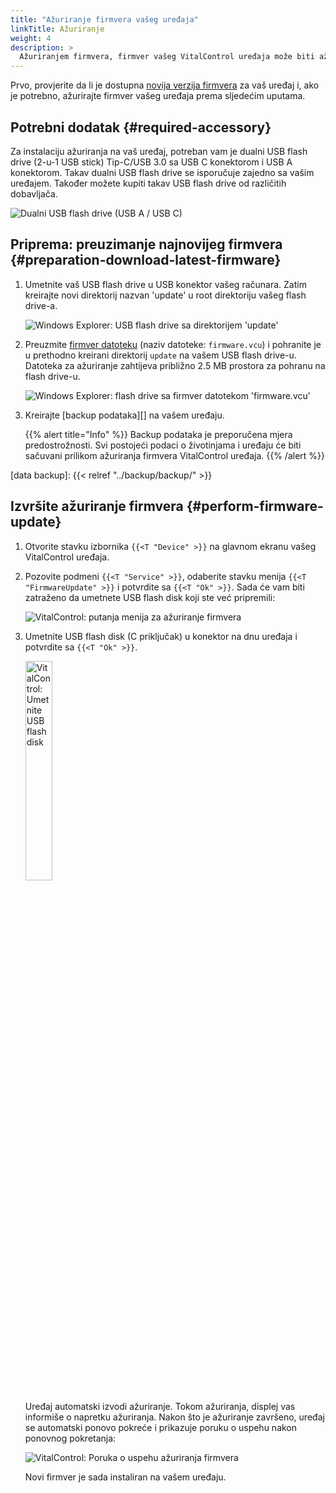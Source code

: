 ```yaml
---
title: "Ažuriranje firmvera vašeg uređaja"
linkTitle: Ažuriranje
weight: 4
description: >
  Ažuriranjem firmvera, firmver vašeg VitalControl uređaja može biti ažuriran na najnovije dostupne verzije.
---
```

Prvo, provjerite da li je dostupna [novija verzija firmvera](../versions/) za vaš uređaj i, ako je potrebno, ažurirajte firmver vašeg uređaja prema sljedećim uputama.

## Potrebni dodatak {#required-accessory}

Za instalaciju ažuriranja na vaš uređaj, potreban vam je dualni USB flash drive (2-u-1 USB stick) Tip-C/USB 3.0 sa USB C konektorom i USB A konektorom. Takav dualni USB flash drive se isporučuje zajedno sa vašim uređajem. Također možete kupiti takav USB flash drive od različitih dobavljača.

![Dualni USB flash drive (USB A / USB C)](/images/firmware/update/usb-dual-stick.svg "Dualni USB flash drive")

## Priprema: preuzimanje najnovijeg firmvera {#preparation-download-latest-firmware}

1. Umetnite vaš USB flash drive u USB konektor vašeg računara. Zatim kreirajte novi direktorij nazvan 'update' u root direktoriju vašeg flash drive-a.

    ![Windows Explorer: USB flash drive sa direktorijem 'update'](../images/create-folder-update.png "USB flash drive: direktorij 'update'")

1. Preuzmite [firmver datoteku](/download/firmware.vcu) (naziv datoteke: `firmware.vcu`) i pohranite je u prethodno kreirani direktorij `update` na vašem USB flash drive-u. Datoteka za ažuriranje zahtijeva približno 2.5 MB prostora za pohranu na flash drive-u.

    ![Windows Explorer: flash drive sa firmver datotekom 'firmware.vcu'](../images/save-firmware-file.png "Flash drive sa firmver datotekom")

1. Kreirajte [backup podataka][] na vašem uređaju.

    {{% alert title="Info" %}}
Backup podataka je preporučena mjera predostrožnosti. Svi postojeći podaci o životinjama i uređaju će biti sačuvani prilikom ažuriranja firmvera VitalControl uređaja.
    {{% /alert %}}

[data backup]: {{< relref "../backup/backup/" >}}

## Izvršite ažuriranje firmvera {#perform-firmware-update}

1. Otvorite stavku izbornika `{{<T "Device" >}}` na glavnom ekranu vašeg VitalControl uređaja.


1. Pozovite podmeni `{{<T "Service" >}}`, odaberite stavku menija `{{<T "FirmwareUpdate" >}}` i potvrdite sa `{{<T "Ok" >}}`. Sada će vam biti zatraženo da umetnete USB flash disk koji ste već pripremili:

    ![VitalControl: putanja menija za ažuriranje firmvera](../images/firmware-update.png "Ažuriranje firmvera")

1. Umetnite USB flash disk (C priključak) u konektor na dnu uređaja i potvrdite sa `{{<T "Ok" >}}`.

    <img src="/images/firmware/update/plug-in-dual-usb-stick.svg" alt="VitalControl: Umetnite USB flash disk" title="Umetnite USB flash disk" width="30%" />

    Uređaj automatski izvodi ažuriranje. Tokom ažuriranja, displej vas informiše o napretku ažuriranja. Nakon što je ažuriranje završeno, uređaj se automatski ponovo pokreće i prikazuje poruku o uspehu nakon ponovnog pokretanja:

   ![VitalControl: Poruka o uspehu ažuriranja firmvera](../images/update-success.png "Uspešno ažuriranje firmvera")

   Novi firmver je sada instaliran na vašem uređaju.

